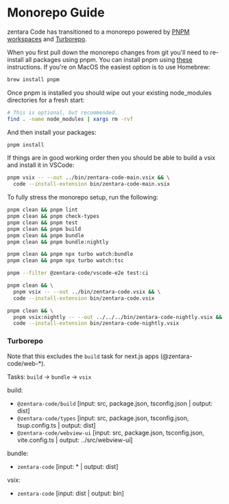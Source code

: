 # Monorepo Guide

zentara Code has transitioned to a monorepo powered by [PNPM workspaces](https://pnpm.io/workspaces) and [Turborepo](https://turborepo.com).

When you first pull down the monorepo changes from git you'll need to re-install all packages using pnpm. You can install pnpm using [these](https://pnpm.io/installation) instructions. If you're on MacOS the easiest option is to use Homebrew:

```sh
brew install pnpm
```

Once pnpm is installed you should wipe out your existing node_modules directories for a fresh start:

```sh
# This is optional, but recommended.
find . -name node_modules | xargs rm -rvf
```

And then install your packages:

```sh
pnpm install
```

If things are in good working order then you should be able to build a vsix and install it in VSCode:

```sh
pnpm vsix -- --out ../bin/zentara-code-main.vsix && \
  code --install-extension bin/zentara-code-main.vsix
```

To fully stress the monorepo setup, run the following:

```sh
pnpm clean && pnpm lint
pnpm clean && pnpm check-types
pnpm clean && pnpm test
pnpm clean && pnpm build
pnpm clean && pnpm bundle
pnpm clean && pnpm bundle:nightly

pnpm clean && pnpm npx turbo watch:bundle
pnpm clean && pnpm npx turbo watch:tsc

pnpm --filter @zentara-code/vscode-e2e test:ci

pnpm clean && \
  pnpm vsix -- --out ../bin/zentara-code.vsix && \
  code --install-extension bin/zentara-code.vsix

pnpm clean && \
  pnpm vsix:nightly -- --out ../../../bin/zentara-code-nightly.vsix && \
  code --install-extension bin/zentara-code-nightly.vsix
```

### Turborepo

Note that this excludes the `build` task for next.js apps (@zentara-code/web-\*).

Tasks: `build` -> `bundle` -> `vsix`

build:

- `@zentara-code/build` [input: src, package.json, tsconfig.json | output: dist]
- `@zentara-code/types` [input: src, package.json, tsconfig.json, tsup.config.ts | output: dist]
- `@zentara-code/webview-ui` [input: src, package.json, tsconfig.json, vite.config.ts | output: ../src/webview-ui]

bundle:
- `zentara-code` [input: * | output: dist]


vsix:

- `zentara-code` [input: dist | output: bin]
